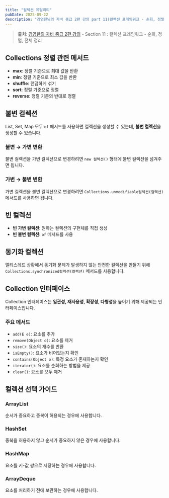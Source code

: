 ```yaml
---
title: "컬렉션 유틸리티"
pubDate: 2025-09-22
description: "김영한님의 자바 중급 2편 강의 part 11(컬렉션 프레임워크 - 순회, 정렬, 전체 정리) 학습 정리"
---
```


> **출처**: [김영한의 자바 중급 2편 강의](https://inf.run/ir9Dw) - Section 11 : 컬렉션 프레임워크 - 순회, 정렬, 전체 정리

## Collections 정렬 관련 메서드

- **max**: 정렬 기준으로 최대 값을 반환
- **min**: 정렬 기준으로 최소 값을 반환
- **shuffle**: 랜덤하게 섞기
- **sort**: 정렬 기준으로 정렬
- **reverse**: 정렬 기준의 반대로 정렬

## 불변 컬렉션

List, Set, Map 모두 `of` 메서드를 사용하면 컬렉션을 생성할 수 있는데, **불변 컬렉션**을 생성할 수 있습니다.

### 불변 → 가변 변환

불변 컬렉션을 가변 컬렉션으로 변경하려면 `new 컬렉션()` 형태에 불변 컬렉션을 넘겨주면 됩니다.

### 가변 → 불변 변환

가변 컬렉션을 불변 컬렉션으로 변경하려면 `Collections.unmodifiable컬렉션(컬렉션)` 메서드를 사용하면 됩니다.

## 빈 컬렉션

- **빈 가변 컬렉션**: 원하는 컬렉션의 구현체를 직접 생성
- **빈 불변 컬렉션**: `of` 메서드를 사용

## 동기화 컬렉션

멀티스레드 상황에서 동기화 문제가 발생하지 않는 안전한 컬렉션을 만들기 위해 `Collections.synchronized컬렉션(컬렉션)` 메서드를 사용합니다.

## Collection 인터페이스

Collection 인터페이스는 **일관성, 재사용성, 확장성, 다형성**을 높이기 위해 제공되는 인터페이스입니다.

### 주요 메서드

- `add(E e)`: 요소를 추가
- `remove(Object o)`: 요소를 제거
- `size()`: 요소의 개수를 반환
- `isEmpty()`: 요소가 비어있는지 확인
- `contains(Object o)`: 특정 요소가 존재하는지 확인
- `iterator()`: 요소를 순회하는 방법을 제공
- `clear()`: 요소를 모두 제거

## 컬렉션 선택 가이드

### ArrayList

순서가 중요하고 중복이 허용되는 경우에 사용합니다.

### HashSet

중복을 허용하지 않고 순서가 중요하지 않은 경우에 사용합니다.

### HashMap

요소를 키-값 쌍으로 저장하는 경우에 사용합니다.

### ArrayDeque

요소를 처리하기 전에 보관하는 경우에 사용합니다.
